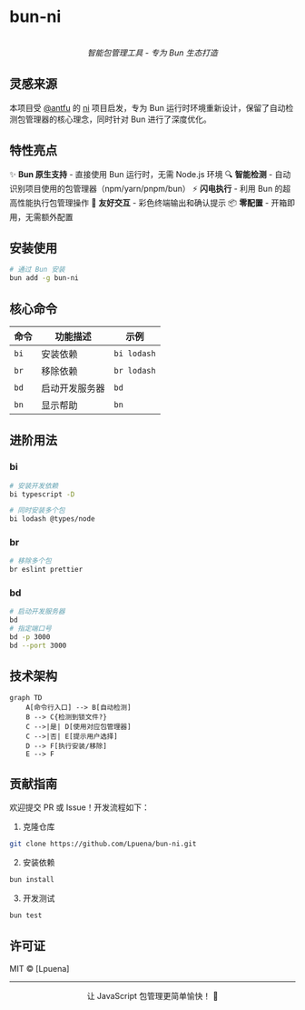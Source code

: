 # bun-ni

<p align="center">
  <br>
  <em>智能包管理工具 - 专为 Bun 生态打造</em>
</p>

## 灵感来源

本项目受 [@antfu](https://github.com/antfu) 的 [ni](https://github.com/antfu/ni) 项目启发，专为 Bun 运行时环境重新设计，保留了自动检测包管理器的核心理念，同时针对 Bun 进行了深度优化。

## 特性亮点

✨ **Bun 原生支持** - 直接使用 Bun 运行时，无需 Node.js 环境
🔍 **智能检测** - 自动识别项目使用的包管理器（npm/yarn/pnpm/bun）
⚡ **闪电执行** - 利用 Bun 的超高性能执行包管理操作
🎨 **友好交互** - 彩色终端输出和确认提示
📦 **零配置** - 开箱即用，无需额外配置

## 安装使用

```bash
# 通过 Bun 安装
bun add -g bun-ni
```

## 核心命令

| 命令 | 功能描述 | 示例 |
|------|----------|------|
| `bi` | 安装依赖 | `bi lodash` |
| `br` | 移除依赖 | `br lodash` |
| `bd` | 启动开发服务器 | `bd` |
| `bn` | 显示帮助 | `bn` |

## 进阶用法

### bi

```bash
# 安装开发依赖
bi typescript -D

# 同时安装多个包
bi lodash @types/node
```

### br

```bash
# 移除多个包
br eslint prettier
```

### bd

```bash
# 启动开发服务器
bd
# 指定端口号
bd -p 3000
bd --port 3000
```

## 技术架构

```mermaid
graph TD
    A[命令行入口] --> B[自动检测]
    B --> C{检测到锁文件?}
    C -->|是| D[使用对应包管理器]
    C -->|否| E[提示用户选择]
    D --> F[执行安装/移除]
    E --> F
```

## 贡献指南

欢迎提交 PR 或 Issue！开发流程如下：

1. 克隆仓库
```bash
git clone https://github.com/Lpuena/bun-ni.git
```
2. 安装依赖
```bash
bun install
```
3. 开发测试
```bash
bun test
```

## 许可证

MIT © [Lpuena]

---

<p align="center">
让 JavaScript 包管理更简单愉快！ 🎉
</p>

